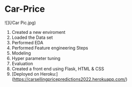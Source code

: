 # Car-Price


![](/Car Pic.jpg)

1. Created a new enviroment
2. Loaded the Data set
3. Performed EDA
4. Performed Feature engineering Steps
5. Modeling 
6. Hyper parameter tuning
7. Evaluation
8. Created a front end using Flask, HTML & CSS
9. [Deployed on Heroku:] (https://carsellingpricepredictions2022.herokuapp.com/)
